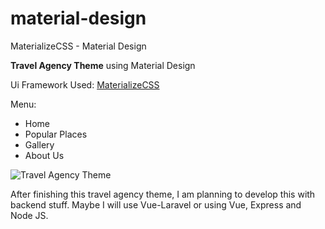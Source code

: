 # material-design
MaterializeCSS - Material Design 


**Travel Agency Theme** using Material Design

Ui Framework Used: [MaterializeCSS](https://materializecss.com/)

Menu:

* Home
* Popular Places
* Gallery 
* About Us

![Travel Agency Theme](https://github.com/justmatt18/material-design/blob/master/img/sample-page.png)

After finishing this travel agency theme, I am planning to develop this with backend stuff. Maybe I will use Vue-Laravel or using Vue, Express and Node JS.
